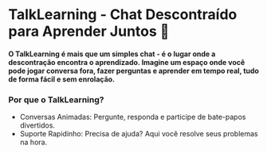 # TalkLearning - Chat Descontraído para Aprender Juntos 🚀
#### O TalkLearning é mais que um simples chat - é o lugar onde a descontração encontra o aprendizado. Imagine um espaço onde você pode jogar conversa fora, fazer perguntas e aprender em tempo real, tudo de forma fácil e sem enrolação.

### Por que o TalkLearning?
 - Conversas Animadas: Pergunte, responda e participe de bate-papos divertidos.
 - Suporte Rapidinho: Precisa de ajuda? Aqui você resolve seus problemas na hora.
